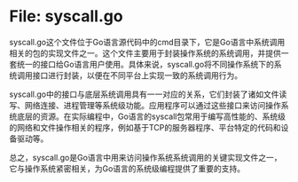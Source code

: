 # File: syscall.go

syscall.go这个文件位于Go语言源代码中的cmd目录下，它是Go语言中系统调用相关的包的实现文件之一。这个文件主要用于封装操作系统的系统调用，并提供一套统一的接口给Go语言用户使用。具体来说，syscall.go将不同操作系统下的系统调用接口进行封装，以便在不同平台上实现一致的系统调用行为。

syscall.go中的接口与底层系统调用具有一一对应的关系，它们封装了诸如文件读写、网络连接、进程管理等系统级功能。应用程序可以通过这些接口来访问操作系统底层的资源。在实际编程中，Go语言的syscall包常用于编写高性能的、系统级的网络和文件操作相关的程序，例如基于TCP的服务器程序、平台特定的代码和设备驱动等。

总之，syscall.go是Go语言中用来访问操作系统系统调用的关键实现文件之一，它与操作系统紧密相关，为Go语言的系统级编程提供了重要的支持。

